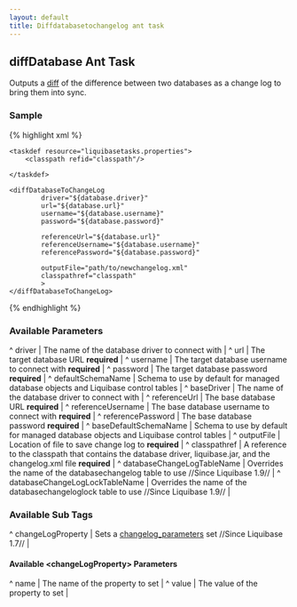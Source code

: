 ```yaml
---
layout: default
title: Diffdatabasetochangelog ant task
---
```


## diffDatabase Ant Task ##

Outputs a [diff](../diff.html) of the difference between two databases as a change log to bring them into sync.

### Sample ###

{% highlight xml %}
<target name="diff-database" depends="prepare">

    <taskdef resource="liquibasetasks.properties">
        <classpath refid="classpath"/>

    </taskdef>

    <diffDatabaseToChangeLog
            driver="${database.driver}"
            url="${database.url}"
            username="${database.username}"
            password="${database.password}"

            referenceUrl="${database.url}"
            referenceUsername="${database.username}"
            referencePassword="${database.password}"

            outputFile="path/to/newchangelog.xml"
            classpathref="classpath"
            >
    </diffDatabaseToChangeLog>
</target>
{% endhighlight %}



### Available Parameters ###

^ driver  | The name of the database driver to connect with  | 
^ url  | The target database URL **required**  |
^ username  | The target database username to connect with **required**  |
^ password  | The target database password **required**  |
^ defaultSchemaName  | Schema to use by default for managed database objects and Liquibase control tables  |
^ baseDriver  | The name of the database driver to connect with  | 
^ referenceUrl  | The base database URL **required**  |
^ referenceUsername  | The base database username to connect with **required**  |
^ referencePassword  | The base database password **required**  |
^ baseDefaultSchemaName  | Schema to use by default for managed database objects and Liquibase control tables  |
^ outputFile  | Location of file to save change log to **required**  |
^ classpathref  | A reference to the classpath that contains the database driver, liquibase.jar, and the changelog.xml file **required**  |
^ databaseChangeLogTableName  | Overrides the name of the databasechangelog table to use //Since Liquibase 1.9// |
^ databaseChangeLogLockTableName  | Overrides the name of the databasechangeloglock table to use //Since Liquibase 1.9// |

### Available Sub Tags ###
^ changeLogProperty  | Sets a [changelog_parameters](../changelog_parameters.html) set //Since Liquibase 1.7// |

#### Available &lt;changeLogProperty&gt; Parameters ####
^ name  | The name of the property to set  | 
^ value  | The value of the property to set  | 
